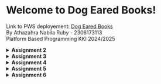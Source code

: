 # Welcome to Dog Eared Books!
Link to PWS deployement: [Dog Eared Books](http://athazahra-nabila-dogearedbooks.pbp.cs.ui.ac.id/)  
By Athazahra Nabila Ruby - 2306173113  
Platform Based Programming KKI 2024/2025

<details>
<Summary><b>Assignment 2</b></summary>

## Step-by-Step Project Implementation
A breakdown of what I did to execute this project:
### Creating the Django project
1. I made a new directory "dog-eared-books" to store the contents of this project
2. I installed a virtual inviroment in the "book_store" directory by running this command on the terminal:
    ```
   python3 -m venv env
   ```
3. Then I activated it with the command:
    ```
   source env/bin/activate
   ```
4. I created the file "requirement.txt" and edited it by using VS Code to add the required the dependencies:
   ```
   django
   gunicorn
   whitenoise
   psycopg2-binary
   requests
   urllib3
   ```
5. Then I installed the dependencies with the command:
    ```
    pip install -r requirements.txt
    ```
6. I created a new Django project named "book_store" with the command 
    ```
    django-admin startproject book_store .
    ```
7. After the project was installed, I added "localhost" and "127.0.0.1" to the ALLOWED_HOSTS in the settings.py file.

### Creating an application with the name main in the project.
8. I created a new application named main with the command:
    ```
    python manage.py startapp main
    ```
9. After the main application was installed, I added 'main' to the INSTALLED_APPS list in the settings.py file to signify the presence of the main application.

### Creating a Template
10. To create a template, I created a templates directory (within the main directory) and added a main.html file that would serve as the template.
11. I filled the template with the necessary components (application name, name, class)

### Creating Models
12. I added a model in the models.py file called Product, which has the necessary attributes name, price, and description, and i also added other attributes that relate to my shop, namely release_date and genre.
13. I then performed migrations to apply my model with the commands:
    ```
    python3 manage.py makemigrations
    python3 manage.py migrate
    ```

### Connecting View with Template
14. I filled the views.py file with a function called show_main that will "send" data to the template if a request is made from the template, which includes app_name, name, and class.

### Configuring URLs
15. I created a urls.py file in the main application and added the following code to configure the routing in the application:
    ```
    from django.urls import path
    from main.views import show_main

    app_name = 'main'

    urlpatterns = [
        path('', show_main, name='show_main'),
    ]
    ```
16. Then, I edited the urls.py in the book_store project for overall project with:
    ```
    from django.urls import path, include

    urlpatterns = [
        path('', include('main.urls')),
    ]
    ```

### Git and PWS Deployment
17. I created a new repository on GitHub and connected it to the local repository by runnning git init.
18. After the connection was established, I performed add, commit, and push actions to the remote GitHub repository.
19. To deploy to PWS, I created a new project titled 'dogearedbooks' on the PWS website then added my PWS deployement URL to the ALLOWED_HOSTS list in settings.py.
20. Finally, I connected the repository to PWS and pushed it to the PWS repository for deployment.
21. I'm finished!


## Diagram
![Diagram](images/pbp_diagram.jpg)

## The use of git in software development
Git is a version control system that helps developers track changes in their codebase, making it easier to manage and collaborate on projects. It allows multiple developers to work on the same project simultaneously, supports branching and merging, and provides a history of all changes, enabling easy rollback to previous versions if needed.


## Why Django?
I believe that one of the reasons Django was chosen is because it uses Python, a language we have been studying since the first semester. This allows students to focus directly on platform-based programming concepts without having to learn a new syntax, as they are already familiar with Python.

## Why are Django Models Called ORMs?
Django models are called ORMs (Object Relational Mapping) because of their nature of directly converting data into tables. As a result, developers don't need to interact directly with data tables like in SQL but can create and access data directly from the model.

</details>

<details>
<Summary><b>Assignment 3</b></summary>

## Step-by-Step Project Implementation

### Setting up template
1. Firstly, I created a new templates folder in the root directory and added base.html that functions as a base view to ensure a consistent design throughout the website and minimize code duplication.
2. To adjust to the changes, I added BASE_DIR / 'templates' in settings.py to the DjangoTemplates DIR field.
3. Then I adjusted my main.html file to use base.html as the main template.

### Creating an input form
4. First, I added an UUID to correctly identify each book and did a model migration.
```
class BookEntry(modelsModel):
    ...
   id = models.UUIDField(primary_key = True, default=uuid.uuid4, editable=False)
   ...
``` 
5. Then, I created the file forms.py which is used to create the structure of the form that can accept entries or new item data. It contains:
```
from django.forms import ModelForm
from main.models import BookEntry

class BookEntryForm(ModelForm):
    class Meta:
        model = BookEntry
        fields = ["title", "author", "price", "genre", "summary"]
```
6. On views.py, I imported redirect and created a new function which implemented the form and validates the inputs.
```
def create_book_entry(request):
    form = BookEntryForm(request.POST or None)

    if form.is_valid() and request.method == "POST":
        form.save()
        return redirect('main:show_main')

    context = {'form': form}
    return render(request, "create_book_entry.html", context)
```
7. I modified the show_main function so that it stores all of the entries.
```
def show_main(request):
    book_entries = BookEntry.objects.all()

    context = {
        'application_name': 'dog-eared-books',
        'class': 'PBP KKI',
        'name': 'Athazahra Nabila Ruby',
        'book_entries': book_entries
    }

    return render(request, "main.html", context)
```
8. I then imported the create_book_entry function to urls.py and implemented its URL routing by adding:
```
urlpatterns = [
   ...
   path('create-book-entry', create_book_entry, name='create_book_entry')
]
```
9. I created create_book_entry.html to add a HTML page on submitting the entries, it contains:
```
{% extends 'base.html' %} 
{% block content %}
<h1>Add New Book Entry</h1>

<form method="POST">
  {% csrf_token %}
  <table>
    {{ form.as_table }}
    <tr>
      <td></td>
      <td>
        <input type="submit" value="Add Book Entry" />
      </td>
    </tr>
  </table>
</form>

{% endblock %}
```
10. Then I modified my main.html to add a button that redirects to the entry submission and displays said entries as a table:
```
...
{% if not book_entries %}
<p>Sorry, there are no books available!</p>
{% else %}
<table>
  <tr>
    <th>Title</th>
    <th>Author</th>
    <th>Price</th>
    <th>Genre</th>
    <th>Summary</th>
  </tr>

  {% comment %} This is how to display book data
  {% endcomment %} 
  {% for book_entry in book_entries %}
  <tr>
    <td>{{book_entry.title}}</td>
    <td>{{book_entry.author}}</td>
    <td>{{book_entry.price}}</td>
    <td>{{book_entry.genre}}</td>
    <td>{{book_entry.summary}}</td>
  </tr>
  {% endfor %}
</table>
{% endif %}

<br />

<a href="{% url 'main:create_book_entry' %}">
  <button>Add New book Entry</button>
</a>
{% endblock content %}
```

### Adding views
11. I added 4 functions to views.py to access data in the form of XML, JSON, and both by IDs
```
def show_xml(request):
    data = BookEntry.objects.all()
    return HttpResponse(serializers.serialize("xml", data), content_type="application/xml")

def show_json(request):
    data = BookEntry.objects.all()
    return HttpResponse(serializers.serialize("json", data), content_type="application/json")

def show_xml_by_id(request, id):
    data = BookEntry.objects.filter(pk=id)
    return HttpResponse(serializers.serialize("xml", data), content_type="application/xml")

def show_json_by_id(request, id):
    data = BookEntry.objects.filter(pk=id)
    return HttpResponse(serializers.serialize("json", data), content_type="application/json")
```

### Creating URL routing to each view
12. I then imported those 4 functions to urls.py then implemented their URL routing by adding:
```
urlpatterns = [
    ...
    path('xml/', show_xml, name='show_xml'),
    path('json/', show_json, name='show_json'),
    path('xml/<str:id>/', show_xml_by_id, name='show_xml_by_id'),
    path('json/<str:id>/', show_json_by_id, name='show_json_by_id'),
]
```
13. Lastly, I deployed the changes I made to PWS and Github.
14. I'm done!

## Why do we need data delivery in implementing a platform?
In the process of implementing a platform, data delivery is important because it facilitates communication between clients, servers, and other systems. This process ensures that information can be sent quickly, securely, and efficiently. Without proper data delivery, the platform would feel slow and inefficient, which could reduce user interest.

## Which is better, XML or JSON? Why is JSON more popular than XML?
In my opinion, JSON is better and more popular than XML because JSON has a simpler structure and appearance, making it easier for humans to read. Moreover, JSON processing tends to be faster and more efficient for data exchange due to its lower complexity compared to XML.

## What is the usage of is_valid() in Django forms? Why do we need the method in forms?
The is_valid() method in Django forms is used to check the validity of the data entered. If the data entered meets the form's requirements (such as data type, data length), then is_valid() will return True, otherwise, it will return False. This method is needed because it verifies and ensures that the data to be entered into the database is correct. Additionally, this method simplifies management in case there are errors when the entered data is not valid.

## Why do we need csrf_token when creating a form in Django? What could happen if we did not use csrf_token on a Django form? How could this be leveraged by an attacker?
The csrf_token is important to protect web applications from Cross-Site Request Forgery (CSRF) attacks, where an attacker can trick an authenticated user into sending malicious requests to the server without their knowledge. Without a csrf_token, the server cannot differentiate between a legitimate request and a malicious one, allowing attackers to abuse the user’s session to perform unintended actions. Therefore, the csrf_token ensures that every request originates from a legitimate and secure source.

## Postman Screenshots
XML
![XML](images/pbp_xml.jpg)

XML by ID
![XMLID](images/pbp_xmlid.jpg)

JSON
![JSON](images/pbp_json.jpg)

SON by ID
![JSONID](images/pbp_jsonid.jpg)

</details>


<details>
<Summary><b>Assignment 4</b></summary>

## Step-by-Step Project Implementation

### Implement the register, login, and logout functions & using data from cookies
1. I first activated the virtual enviroment by running:
```
source env/bin/activate
```
2. In views.py, I imported:
- UserCreationForm to implement the register function
- AuthenticationForms, authenticate, and login to implement the login function
- logout to implement the logout functions 
- datetime, HttpResponseRedirect, and reverse to use cookies. 
I then added those three functions (register, login, logout) to the file:
```
def register(request):
    form = UserCreationForm()

    if request.method == "POST":
        form = UserCreationForm(request.POST)
        if form.is_valid():
            form.save()
            messages.success(request, 'Your account has been successfully created!')
            return redirect('main:login')
    context = {'form':form}
    return render(request, 'register.html', context)

def login_user(request):
   if request.method == 'POST':
      form = AuthenticationForm(data=request.POST)

      if form.is_valid():
        user = form.get_user()
        login(request, user)
        response = HttpResponseRedirect(reverse("main:show_main"))
        response.set_cookie('last_login', str(datetime.datetime.now()))
        return response

   else:
      form = AuthenticationForm(request)
   context = {'form': form}
   return render(request, 'login.html', context)

def logout_user(request):
    logout(request)
    response = HttpResponseRedirect(reverse('main:login'))
    response.delete_cookie('last_login')
    return response
```
3. To use cookies for the login, I modified show_main:
```
def show_main(request):
...
                'last_login': request.COOKIES['last_login'],
        }
        return render(request, "main.html", context)  
...
```

4. I created an HTML file called "register.html" to display the register page.
```
{% extends 'base.html' %} {% block meta %}
<title>Register</title>
{% endblock meta %} {% block content %}

<div class="login">
  <h1>Register</h1>

  <form method="POST">
    {% csrf_token %}
    <table>
      {{ form.as_table }}
      <tr>
        <td></td>
        <td><input type="submit" name="submit" value="Register" /></td>
      </tr>
    </table>
  </form>

  {% if messages %}
  <ul>
    {% for message in messages %}
    <li>{{ message }}</li>
    {% endfor %}
  </ul>
  {% endif %}
</div>

{% endblock content %}
```
5. I created an HTML file called "login.html" to display the login page.
```
{% extends 'base.html' %}

{% block meta %}
<title>Login</title>
{% endblock meta %}

{% block content %}
<div class="login">
  <h1>Login</h1>

  <form method="POST" action="">
    {% csrf_token %}
    <table>
      {{ form.as_table }}
      <tr>
        <td></td>
        <td><input class="btn login_btn" type="submit" value="Login" /></td>
      </tr>
    </table>
  </form>

  {% if messages %}
  <ul>
    {% for message in messages %}
    <li>{{ message }}</li>
    {% endfor %}
  </ul>
  {% endif %} Don't have an account yet?
  <a href="{% url 'main:register' %}">Register Now</a>
</div>

{% endblock content %}
```
6. I also created a "logout" button and displayed the last login data on the main page by adding this to main.html:
```
<a href="{% url 'main:logout' %}">
  <button>Logout</button>
</a>

<h5>Last login session: {{ last_login }}</h5>
```
7. Next, I performed URL routing by importing the register, login, and logout functions to urls.py then added these paths to urlpatterns:
```
path('register/', register, name='register'),
path('login/', login_user, name='login'),
path('logout/', logout_user, name='logout'),
```
8. To force users to login before accessing the site, I imported login_required to views.py then added the restriction to the show_main function:
```
@login_required(login_url='/login')
```

### Make two user accounts with three dummy data each
9. I created two acounts on my page, namely "voicemail337" and "dogears" and I added some book entries.  
voicemail337:
![voicemail337](images/voicemail337.jpg)
dogears:
![dogears](images/dogears.jpg)

### Connect the models Product (BookEntry) and User
10. In models.py, I imported User then modified my BookEntry class by adding:
```
user = models.ForeignKey(User, on_delete=models.CASCADE)
```
11. In views.py, I modified show_main so that only authorized users can view their Product models. I also modified create_book_entry to modify the user field before saving it to the database
```
def show_main(request):
    book_entries = BookEntry.objects.filter(user=request.user)

    context = {
        ...
        'name': request.user.username,
        ...
    }

def create_book_entry(request):
    form = BookEntryForm(request.POST or None)

    if form.is_valid() and request.method == "POST":
        book_entry = form.save(commit=False)
        book_entry.user = request.user
        book_entry.save()
        return redirect('main:show_main')

    context = {'form': form}
    return render(request, "create_book_entry.html", context)
```
12. Lastly, I did model migrations by running
```
python manage.py makemigrations
python manage.py migrate
```

## What is the difference between HttpResponseRedirect() and redirect()?
The difference between HttpResponseRedirect() and redirect() lies in how they are used to perform URL redirects and the level of control they offer.

- HttpResponseRedirect(): Returns an HTTP 302 response to redirect to a specified URL. It’s useful when you need more control over the response before returning it, such as redirecting to an external site.
- redirect(): Internally uses HttpResponseRedirect(). It is more practical and flexible because it can accept different types of parameters, such as URLs, named URL patterns, or model instances.

In short, redirect() is simpler and more flexible, making it easier to use for various scenarios. HttpResponseRedirect(), on the other hand, is better when more control over the response is needed.

## How the BookEntry model is linked with User
The BookEntry model is linked to the User model through a foreign key (on models.py):
```
class BookEntry(models.Model):
    user = models.ForeignKey(User, on_delete=models.CASCADE)
```
When a BookEntry is created using the create_book_entry function (on views.py), it is linked to the corresponding User.
```
def create_book_entry(request):
    form = BookEntryForm(request.POST or None)

    if form.is_valid() and request.method == "POST":
        book_entry = form.save(commit=False)
        book_entry.user = request.user
```

## What is the difference between authentication and authorization, and what happens when a user logs in?
Authentication is the process of verifying a user's identity to ensure they are who they claim to be. For example, entering a username, password, or OTP during login. In Django, authentication is handled by the authenticate() and login() functions. 

Authorization is about determining what actions or resources a user is allowed to access after they have been authenticated. In Django, authorization is managed using permissions and groups, and decorators like @login_required and @permission_required help control access to views.

When a user logs in:
1. Provide Credentials: User submits username and password
2. Authentication: The system verifies if the credentials match stored data using Django's authenticate() function
3. Session Creation: If authenticated, Django creates a session for the user, storing the session ID as a cookie in the browser
4. Authorization: The system checks the user's permissions and roles to determine accessible resources
5. Redirect: If successful, the user is redirected to a target page

## How does Django remember logged-in users? Explain other uses of cookies and whether all cookies are safe to use.
Django remembers logged-in users through sessions stored in cookies. When a user logs in, Django creates a session, stores the session data on the server, and assigns a unique session ID to the user. This session ID is sent to the user's browser as a cookie called sessionid. Every time the user makes a new request, the browser sends the sessionid cookie back to the server, allowing Django to identify the user.

Cookies can also be used for storing user preferences, tracking, shopping carts in e-commerce, and security tokens. However, not all cookies are safe to use. There are key concerns regarding their security and privacy. Cookies can be vulnerable to attacks such as Cross-Site Scripting (XSS) and Cross-Site Request Forgery (CSRF) if they are not properly managed. Additionally, tracking cookies can raise significant privacy issues, as they often collect data on user behavior without explicit consent.
</details>

<details>
<Summary><b>Assignment 5</b></summary>

## Step-by-Step Project Implementation

### Implement functions to delete and edit products.
1. Firstly, I imported the Tailwind CDN on base.html by addding:
```html
<script src="https://cdn.tailwindcss.com">
</script>
```

2. I imported 'reverse' then created an edit and delete function on views.py
```py
def edit_book(request, id):
    book = BookEntry.objects.get(pk = id)

    form = BookEntryForm(request.POST or None, instance=book)

    if form.is_valid() and request.method == "POST":
        # Save form and return to home page
        form.save()
        return HttpResponseRedirect(reverse('main:show_main'))

    context = {'form': form}
    return render(request, "edit_book.html", context)

def delete_book(request, id):
    # Get book based on id
    book = BookEntry.objects.get(pk = id)
    # Delete book
    book.delete()
    # Return to home page
    return HttpResponseRedirect(reverse('main:show_main'))
```
3. I then created an html file called "edit_book.html" as the editing page
4. To perform URL routing, I imported the edit and delete functions to urls.py then added these paths:
```py
urlpatterns = [
...
        path('edit-product/<uuid:id>', edit_book, name='edit_book'),
        path('delete/<uuid:id>', delete_book, name='delete_book')
]
```
5. I modified main.html to create an edit and delete button by adding:
```html
<td>
        <a href="{% url 'main:edit_book' book_entry.pk %}">
            <button>
                Edit
            </button>
        </a>
    </td>
    <td>
        <a href="{% url 'main:delete_book' book_entry.pk %}">
            <button>
                Delete
            </button>
        </a>
    </td>
```
### Customize the design of the HTML templates
For all my customizations, I followed a color pallete: green-900, white, and black with B&W photos as the backgrounds.  
6. I first created a 'global.css' file on static/css to manage the general appearance of the website, I also added images that I want to add to the website to static/image
```css
.form-style form input, form textarea, form select {
    width: 100%;
    padding: 0.5rem;
    border: 2px solid #bcbcbc;
    border-radius: 0.375rem;
}
.form-style form input:focus, form textarea:focus, form select:focus {
    outline: none;
    border-color: #092b06;
    box-shadow: 0 0 0 3px #092b06;
}
@keyframes shine {
    0% { background-position: -200% 0; }
    100% { background-position: 200% 0; }
}
.animate-shine {
    background: linear-gradient(120deg, rgba(255, 255, 255, 0.3), rgba(255, 255, 255, 0.1) 50%, rgba(255, 255, 255, 0.3));
    background-size: 200% 100%;
    animation: shine 3s infinite;
}
```
#### Customize the login, register, and add product pages
7. I customized those pages by modifying these files:  
'login.html'
```html
{% extends 'base.html' %}
{% load static %}

{% block meta %}
<title>Login</title>
{% endblock meta %}

{% block content %}
<div class="min-h-screen flex items-center justify-center bg-[url('{% static "image/aeon13.webp" %}')] bg-cover bg-center bg-fixed flex flex-col">
  <div class="max-w-md w-full space-y-8">
    <div>
      <h2 class="mt-6 text-center text-white text-3xl font-extrabold text-gray-900">
        Login to your account
      </h2>
    </div>
    <form class="mt-8 space-y-6" method="POST" action="">
      {% csrf_token %}
      <input type="hidden" name="remember" value="true">
      <div class="rounded-md shadow-sm -space-y-px">
        <div>
          <label for="username" class="sr-only">Username</label>
          <input id="username" name="username" type="text" required class="appearance-none rounded-none relative block w-full px-3 py-2 border border-gray-300 placeholder-gray-500 text-gray-900 rounded-t-md focus:outline-none focus:ring-green-900 focus:border-green-900 focus:z-10 sm:text-sm" placeholder="Username">
        </div>
        <div>
          <label for="password" class="sr-only">Password</label>
          <input id="password" name="password" type="password" required class="appearance-none rounded-none relative block w-full px-3 py-2 border border-gray-300 placeholder-gray-500 text-gray-900 rounded-b-md focus:outline-none focus:ring-green-900 focus:border-green-900 focus:z-10 sm:text-sm" placeholder="Password">
        </div>
      </div>

      <div>
        <button type="submit" class="group relative w-full flex justify-center py-2 px-4 border border-transparent text-sm font-medium rounded-md text-white bg-green-900 hover:bg-green-900 focus:outline-none focus:ring-2 focus:ring-offset-2 focus:ring-green-900">
          Sign in
        </button>
      </div>
    </form>

    {% if messages %}
    <div class="mt-4">
      {% for message in messages %}
      {% if message.tags == "success" %}
            <div class="bg-green-100 border border-green-400 text-green-700 px-4 py-3 rounded relative" role="alert">
                <span class="block sm:inline">{{ message }}</span>
            </div>
        {% elif message.tags == "error" %}
            <div class="bg-red-100 border border-red-400 text-red-700 px-4 py-3 rounded relative" role="alert">
                <span class="block sm:inline">{{ message }}</span>
            </div>
        {% else %}
            <div class="bg-blue-100 border border-blue-400 text-blue-700 px-4 py-3 rounded relative" role="alert">
                <span class="block sm:inline">{{ message }}</span>
            </div>
        {% endif %}
      {% endfor %}
    </div>
    {% endif %}

    <div class="text-center mt-4">
      <p class="text-sm text-white">
        Don't have an account yet?
        <a href="{% url 'main:register' %}" class="font-medium text-green-700 hover:text-green-900">
          Register Now
        </a>
      </p>
    </div>
  </div>
</div>
{% endblock content %}
```
'register.html'
```html
{% extends 'base.html' %}
{% load static %}

{% block meta %}
<title>Register</title>
{% endblock meta %}

{% block content %}
<div class="min-h-screen flex items-center justify-center bg-[url('{% static "image/aeon9.webp" %}')] bg-cover bg-center bg-fixed flex flex-col">

  <div class="max-w-md w-full space-y-8 form-style">
    <div>
      <h2 class="mt-6 text-center text-3xl font-extrabold text-green-900">
        Create your account
      </h2>
    </div>
    <form class="mt-8 space-y-6" method="POST">
      {% csrf_token %}
      <input type="hidden" name="remember" value="true">
      <div class="rounded-md shadow-sm -space-y-px">
        {% for field in form %}
          <div class="{% if not forloop.first %}mt-4{% endif %}">
            <label for="{{ field.id_for_label }}" class="mb-2 font-semibold text-white">
              {{ field.label }}
            </label>
            <div class="relative">
              {{ field }}
              <div class="absolute inset-y-0 right-0 pr-3 flex items-center pointer-events-none">
                {% if field.errors %}
                  <svg class="h-5 w-5 text-red-500" fill="currentColor" viewBox="0 0 20 20">
                    <path fill-rule="evenodd" d="M18 10a8 8 0 11-16 0 8 8 0 0116 0zm-7 4a1 1 0 11-2 0 1 1 0 012 0zm-1-9a1 1 0 00-1 1v4a1 1 0 102 0V6a1 1 0 00-1-1z" clip-rule="evenodd" />
                  </svg>
                {% endif %}
              </div>
            </div>
            {% if field.errors %}
              {% for error in field.errors %}
                <p class="mt-1 text-sm text-red-600">{{ error }}</p>
              {% endfor %}
            {% endif %}
          </div>
        {% endfor %}
      </div>

      <div>
        <button type="submit" class="group relative w-full flex justify-center py-2 px-4 border border-transparent text-sm font-medium rounded-md text-white bg-green-800 hover:bg-green-900 focus:outline-none focus:ring-2 focus:ring-offset-2 focus:ring-indigo-500">
          Register
        </button>
      </div>
    </form>

    {% if messages %}
    <div class="mt-4">
      {% for message in messages %}
      <div class="bg-red-100 border border-red-400 text-red-700 px-4 py-3 rounded relative" role="alert">
        <span class="block sm:inline">{{ message }}</span>
      </div>
      {% endfor %}
    </div>
    {% endif %}

    <div class="text-center mt-4">
      <p class="text-sm text-black">
        Already have an account?
        <a href="{% url 'main:login' %}" class="font-medium text-green-700 hover:text-green-900">
          Login here
        </a>
      </p>
    </div>
  </div>
</div>
{% endblock content %}
```
'create_book_entry.html'
```html
{% extends 'base.html' %}
{% load static %}
{% block meta %}
<title>Create Book</title>
{% endblock meta %}

{% block content %}
{% include 'navbar.html' %}

<div class="min-h-screen bg-[url('{% static "image/aeon7.webp" %}')] bg-cover bg-center bg-fixed flex flex-col">
  <div class="container mx-auto px-4 py-8 mt-16 max-w-xl">
    <h1 class="text-3xl font-bold text-center mb-8 text-green-900">Create Book Entry</h1>
  
    <div class="bg-white shadow-md rounded-lg p-6 form-style">
      <form method="POST" class="space-y-6">
        {% csrf_token %}
        {% for field in form %}
          <div class="flex flex-col">
            <label for="{{ field.id_for_label }}" class="mb-2 font-semibold text-green-900">
              {{ field.label }}
            </label>
            <div class="w-full">
              {{ field }}
            </div>
            {% if field.help_text %}
              <p class="mt-1 text-sm text-green-900">{{ field.help_text }}</p>
            {% endif %}
            {% for error in field.errors %}
              <p class="mt-1 text-sm text-red-600">{{ error }}</p>
            {% endfor %}
          </div>
        {% endfor %}
        <div class="flex justify-center mt-6">
          <button type="submit" class="bg-green-900 text-white font-semibold px-6 py-3 rounded-lg hover:bg-greeen-700 transition duration-300 ease-in-out w-full">
            Create Book Entry
          </button>
        </div>
      </form>
    </div>
  </div>
</div>

{% endblock %}
```

#### For each product card, create two buttons to edit and delete the product
9. I customized my cards so that it resembles a book then added those two buttons by modifying 'card_book.html'
```html
<div class="relative w-64 h-80 bg-white shadow-lg rounded-lg mb-2 border-2 border-gray-300 overflow-hidden flex transform hover:scale-105 hover:shadow-2xl transition-all duration-300">
    <!-- left side -->
    <div class="w-1/5 bg-green-900 text-white p-4 flex flex-col justify-center rounded-l-lg">
    </div>
  
    <!-- right side -->
    <div class="p-4 flex-1 bg-gray-50 rounded-r-lg flex flex-col">
      <!-- book title -->
      <h3 class="font-bold text-xl text-gray-800 mb-1">{{ book_entry.title }}</h3>
      <!-- book author -->
      <p class="text-gray-600 italic mb-2">by {{ book_entry.author }}</p>
      <!-- book genre -->
      <p class="text-green-700 font-semibold mb-1">Genre: {{ book_entry.genre }}</p>
      <!-- book price -->
      <p class="text-green-600 font-bold mb-3">Price: ${{ book_entry.price }}</p>
      
      <!-- book summary -->
      <p class="text-gray-700 flex-grow overflow-scroll whitespace-normal text-sm">
        {{ book_entry.summary }}
      </p>
  
      <!-- edit and delete buttons  -->
      <div class="flex justify-end space-x-2 mt-2">
        <a href="{% url 'main:edit_book' book_entry.pk %}" class="bg-red-700 hover:bg-yellow-600 text-white rounded-full p-2 transition duration-300 shadow-md">
          <svg xmlns="http://www.w3.org/2000/svg" class="h-6 w-6" fill="none" viewBox="0 0 24 24" stroke="currentColor">
            <path d="M13.586 3.586a2 2 0 112.828 2.828l-.793.793-2.828-2.828.793-.793zM11.379 5.793L3 14.172V17h2.828l8.38-8.379-2.83-2.828z" />
          </svg>
        </a>
        <a href="{% url 'main:delete_book' book_entry.pk %}" class="bg-red-800 hover:bg-red-600 text-white rounded-full p-2 transition duration-300 shadow-md">
          <svg xmlns="http://www.w3.org/2000/svg" class="h-6 w-6" fill="none" viewBox="0 0 24 24" stroke="currentColor">
            <path fill-rule="evenodd" d="M9 2a1 1 0 00-.894.553L7.382 4H4a1 1 0 000 2v10a2 2 0 002 2h8a2 2 0 002-2V6a1 1 0 100-2h-3.382l-.724-1.447A1 1 0 0011 2H9zM7 8a1 1 0 012 0v6a1 1 0 11-2 0V8zm5-1a1 1 0 00-1 1v6a1 1 0 102 0V8a1 1 0 00-1-1z" clip-rule="evenodd" />
          </svg>
        </a>
      </div>
    </div>
  </div>
```

#### Create a navigation bar
10. Created 'navbar.html' on /templates which consists of:
```html
<nav class="bg-green-900 shadow-lg fixed top-0 left-0 z-40 w-screen">
    <div class="max-w-7xl mx-auto px-4 sm:px-6 lg:px-8">
      <div class="flex items-center justify-between h-16">
        <div class="flex items-center">
          <h1 class="text-2xl font-bold text-center text-white">Dog Eared Books</h1>
        </div>
        <div class="hidden md:flex items-center">
          {% if user.is_authenticated %}
            <span class="text-gray-300 mr-4">Welcome, {{ user.username }}</span>
            <a href="{% url 'main:logout' %}" class="text-center bg-black hover:bg-black text-white font-bold py-2 px-4 rounded transition duration-300">
              Logout
            </a>
          {% else %}
            <a href="{% url 'main:login' %}" class="text-center bg-blue-500 hover:bg-blue-600 text-white font-bold py-2 px-4 rounded transition duration-300 mr-2">
              Login
            </a>
            <a href="{% url 'main:register' %}" class="text-center bg-green-500 hover:bg-green-600 text-white font-bold py-2 px-4 rounded transition duration-300">
              Register
            </a>
          {% endif %}
        </div>
        <div class="md:hidden flex items-center">
          <button class="mobile-menu-button">
            <svg class="w-6 h-6 text-white" fill="none" stroke-linecap="round" stroke-linejoin="round" stroke-width="2" viewBox="0 0 24 24" stroke="currentColor">
              <path d="M4 6h16M4 12h16M4 18h16"></path>
            </svg>
          </button>
        </div>
      </div>
    </div>
    <!-- Mobile menu -->
    <div class="mobile-menu hidden md:hidden  px-4 w-full md:max-w-full">
      <div class="pt-2 pb-3 space-y-1 mx-auto">
        {% if user.is_authenticated %}
          <span class="block text-gray-300 px-3 py-2">Welcome, {{ user.username }}</span>
          <a href="{% url 'main:logout' %}" class="block text-center bg-black hover:bg-black text-white font-bold py-2 px-4 rounded transition duration-300">
            Logout
          </a>
        {% else %}
          <a href="{% url 'main:login' %}" class="block text-center bg-blue-500 hover:bg-blue-600 text-white font-bold py-2 px-4 rounded transition duration-300 mb-2">
            Login
          </a>
          <a href="{% url 'main:register' %}" class="block text-center bg-green-500 hover:bg-green-600 text-white font-bold py-2 px-4 rounded transition duration-300">
            Register
          </a>
        {% endif %}
      </div>
    </div>
    <script>
      const btn = document.querySelector("button.mobile-menu-button");
      const menu = document.querySelector(".mobile-menu");
    
      btn.addEventListener("click", () => {
        menu.classList.toggle("hidden");
      });
    </script>
  </nav>
```

### Finishing
11. In 'settings.py', I added the WhiteNoise middleware so that Django can automatically manage static files, and I also configured STATIC_ROOT, STATICFILES_DIRS, and STATIC_URL
```py
MIDDLEWARE = [
    ...
    'whitenoise.middleware.WhiteNoiseMiddleware'
    ...
]
...
STATIC_URL = '/static/'
if DEBUG:
    STATICFILES_DIRS = [
        BASE_DIR / 'static' 
    ]
else:
    STATIC_ROOT = BASE_DIR / 'static' 
...
```

## Explain the priority order of CSS selectors for an HTML element
The order:
1. Inline styles
2. IDs (#id)
3. Classes (.class)
4. Element selectors (div, p, etc.)

More specific selectors take precedence, and if specificity is equal, the order of appearance in the CSS (cascade) applies. Important (!important) overrides all other rules, regardless of specificity.

## Why does responsive design become an important concept in web application development? Give examples of applications that have and have not implemented responsive design!
Responsive design is crucial in web development to ensure a website looks and functions well on different devices and screen sizes. It uses flexible layouts, media queries, and relative units to adapt to various resolutions. For example, websites like Amazon or Airbnb are responsive and adjust smoothly across devices, while older sites or poorly maintained applications may not scale well, making them difficult to use on mobile devices.

## Explain the differences between margin, border, and padding, and how to implement these three things!
These are CSS properties used to control space around and inside elements. Margin is the space outside the element, border is the line around the element's box, and padding is the space inside the element between the content and the border. 

You can implement them using properties like:
```
{
  margin: 10px;, 
  border: 2px solid black;, 
  padding: 5px;, 
}
```

## Explain the concepts of flex box and grid layout along with their uses!
Flexbox: a one-dimensional layout system (either horizontal or vertical) used to distribute space between items in a container, making it ideal for aligning items in rows or columns. 

Grid: a two-dimensional layout system that allows for more complex layouts by defining rows and columns. 

Flexbox is great for simple alignment and responsiveness, while Grid excels at creating more structured, grid-like layouts.
</details>


<details>
<Summary><b>Assignment 6</b></summary>

## Step-by-Step Project Implementation
### Modify the codes in data cards to able to use AJAX GET
1. In main.html, I added an asynchronous function that fetches the data using show_json.
```js
async function getBookEntries(){
      return fetch("{% url 'main:show_json' %}").then((res) => res.json())
  }
```

### Retrieve data using AJAX GET.
2. In views.py, I modified my "show_json" function to retrieve the data
```py
def show_json(request):
  data = BookEntry.objects.filter(user=request.user)
  ...
```

### Create a button that opens a modal with a form for adding a book entry.
3. In main.html, I created a button that redirects you to the modal
```html
<button data-modal-target="crudModal" data-modal-toggle="crudModal" class="btn bg-green-900 hover:bg-green-700 text-white font-bold py-2 px-4 rounded-lg transition duration-300 ease-in-out transform hover:-translate-y-1 hover:scale-105" onclick="showModal();">
  New Book Entry by AJAX
</button>
```

### Create a new views function to add a new book entry to the database.
4. In views.py, I imported csrf_exempt and require_POST and implemented it on a new function 'add_book_entry_ajax'. I also imported "strip_tags" to sanitize the entries:
```py
@csrf_exempt
@require_POST
def add_book_entry_ajax(request):
    title = strip_tags(request.POST.get("title"))
    author = strip_tags(request.POST.get("author"))
    price = request.POST.get("price")
    genre = strip_tags(request.POST.get("genre"))
    summary = strip_tags(request.POST.get("summmary"))
    user = request.user

    new_book = BookEntry(
        title=title, 
        author=author,
        price=price,
        genre=genre,
        summary=summary,
        user=user
    )
    new_book.save()

    return HttpResponse(b"CREATED", status=201)
```

### Create a /create-ajax/ path that routes to the new view function you created.
5. In urls.py, I imported the previously made add_book_entry_ajax function and performed URL routing by adding:
```py
urlpatterns = [
    ...
    path('create-book-entry-ajax', add_book_entry_ajax, name='add_book_entry_ajax'),
]
```

### Connect the form you created inside the modal to the /create-ajax/ path.
6. In main.html, I created a new function called addBookEntry that uses the previously routed "add_book_entry_ajax" function:
```js
function addBookEntry() {
    fetch("{% url 'main:add_book_entry_ajax' %}", {
      method: "POST",
      body: new FormData(document.querySelector('#bookEntryForm')),
    })
    .then(response => refreshBookEntries())

    document.getElementById("bookEntryForm").reset(); 
    document.querySelector("[data-modal-toggle='crudModal']").click();

    return false;
  }
```

### Perform asynchronous refresh on the main page to display the latest item list without reloading the entire main page.
7. In main.hmtl, I created a new asynchronous function called refreshBookEntries that will reload the books container when new books are added without having to reload the whole page:
```js
async function refreshBookEntries() {
    document.getElementById("book_entry_cards").innerHTML = "";
    document.getElementById("book_entry_cards").className = "";
    const bookEntries = await getBookEntries();
    let htmlString = "";
    let classNameString = "";

    if (bookEntries.length === 0) {
      classNameString = "flex flex-col items-center justify-center min-h-[24rem] p-6";
      htmlString = `
        <div class="flex flex-col items-center justify-center min-h-[24rem] p-6">
          <img src="{% static 'image/very-sad.png' %}" alt="Sad face" class="w-32 h-32 mb-4"/>
          <p class="text-center text-gray-600 mt-4">No book data available yet.</p>
        </div>
      `;
    } else {
      classNameString = "columns-1 sm:columns-2 lg:columns-3 gap-6 space-y-6 w-full";
      bookEntries.forEach((item) => {
        const title = DOMPurify.sanitize(item.fields.title);
        const author = DOMPurify.sanitize(item.fields.author);
        const genre = DOMPurify.sanitize(item.fields.genre);
        const price = DOMPurify.sanitize(item.fields.price);
        const summary = DOMPurify.sanitize(item.fields.summary);

        htmlString += `
          <div class="relative w-64 h-80 bg-white shadow-lg rounded-lg mb-2 border-2 border-gray-300 overflow-hidden flex transform hover:scale-105 hover:shadow-2xl transition-all duration-300">
            <!-- left side -->
            <div class="w-1/5 bg-green-900 text-white p-4 flex flex-col justify-center rounded-l-lg"></div>
            
            <!-- right side -->
            <div class="p-4 flex-1 bg-gray-50 rounded-r-lg flex flex-col">
              <!-- book title -->
              <h3 class="font-bold text-xl text-gray-800 mb-1">${title}</h3>
              <!-- book author -->
              <p class="text-gray-600 italic mb-2">by ${author}</p>
              <!-- book genre -->
              <p class="text-green-700 font-semibold mb-1">Genre: ${genre}</p>
              <!-- book price -->
              <p class="text-green-600 font-bold mb-3">Price: $${price}</p>
              <!-- book summary -->
              <p class="text-gray-700 flex-grow overflow-scroll whitespace-normal text-sm">
                ${summary}
              </p>
              <!-- edit and delete buttons -->
              <div class="flex justify-end space-x-2 mt-2">
                <a href="/edit-book/${item.pk}" class="bg-red-700 hover:bg-red-500 text-white rounded-full p-2 transition duration-300 shadow-md">
                  <svg xmlns="http://www.w3.org/2000/svg" class="h-6 w-6" fill="none" viewBox="0 0 24 24" stroke="currentColor">
                    <path d="M13.586 3.586a2 2 0 112.828 2.828l-.793.793-2.828-2.828.793-.793zM11.379 5.793L3 14.172V17h2.828l8.38-8.379-2.83-2.828z" />
                  </svg>
                </a>
                <a href="/delete/${item.pk}" class="bg-red-800 hover:bg-red-600 text-white rounded-full p-2 transition duration-300 shadow-md">
                  <svg xmlns="http://www.w3.org/2000/svg" class="h-6 w-6" fill="none" viewBox="0 0 24 24" stroke="currentColor">
                    <path fill-rule="evenodd" d="M9 2a1 1 0 00-.894.553L7.382 4H4a1 1 0 000 2v10a2 2 0 002 2h8a2 2 0 002-2V6a1 1 0 100-2h-3.382l-.724-1.447A1 1 0 0011 2H9zM7 8a1 1 012 0v6a1 1 11-2 0V8zm5-1a1 1 00-1 1v6a1 1 10 2 0V8a1 1 00-1-1z" clip-rule="evenodd" />
                  </svg>
                </a>
              </div>
            </div>
          </div>
        `;
      });
    }

    document.getElementById("book_entry_cards").className = classNameString;
    document.getElementById("book_entry_cards").innerHTML = htmlString;
  }
  
  refreshBookEntries();
```

## Benefits of using JavaScript in developing web applications
1. Interactivity: JavaScript allows developers to create dynamic and interactive user experiences (ex: form validation, dynamic content loading).
2. Asynchronous operations: With AJAX, JavaScript can make requests to the server without reloading the page, enhancing performance and user experience.
3. Cross-platform support: JavaScript runs in all modern browsers, making it a universal language for web applications.

## Why use await when we call fetch()! What would happen if we don't use await?
await ensures that the code waits for the fetch() promise to resolve before continuing. Without await, the code would continue executing before receiving the response, leading to potential errors when trying to use incomplete or unavailable data.

## Why use the csrf_exempt decorator on the view used for AJAX POST?
CSRF protection checks are enforced by default for security in Django. The csrf_exempt decorator disables this check for a specific view, typically needed when handling AJAX requests that may not include a CSRF token.

## Why can't the sanitization be done just in the front-end?
Front-end sanitization can be bypassed by attackers using tools like Postman or cURL. Back-end sanitization ensures that data is secure and trusted regardless of the source, preventing malicious input from reaching the database or application logic.

</details>